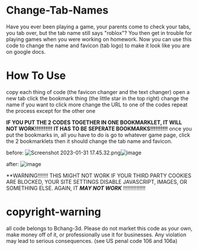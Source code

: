 # Change-Tab-Names
Have you ever been playing a game, your parents come to check your tabs, you tab over, but the tab name still says "roblox"? You then get in trouble for playing games when you were working on homework. Now you can use this code to change the name and favicon (tab logo) to make it look like you are on google docs. 
# How To Use
copy each thing of code (the favicon changer and the text changer)
open a new tab
click the bookmark thing (the little star in the top right)
change the name if you want to
click more
change the URL to one of the codes
repeat the process except for the other one


**IF YOU PUT THE 2 CODES TOGETHER IN ONE BOOKMARKLET, IT WILL NOT WORK!!!!!!!!!! IT HAS TO BE SEPERATE BOOKMARKS!!!!!!!!!!**
once you put the bookmarks in, all you have to do is go to whatever game page, click the 2 bookmarklets then it should change the tab name and favicon.


before: 
 <img src="blob:chrome-untrusted://media-app/f877010f-0731-44e2-867a-2c09e19aa0f0" alt="Screenshot 2023-01-31 17.45.32.png"/>![image](https://user-images.githubusercontent.com/114553146/215925144-5eb4f03e-cb4b-40c4-9083-d245262c5171.png)

after:
![image](https://user-images.githubusercontent.com/114553146/215925092-8793e9b8-bd96-4743-9afd-c752a04c8495.png)










**WARNING!!!!!!! THIS MIGHT NOT WORK IF YOUR THIRD PARTY COOKIES ARE BLOCKED, YOUR SITE SETTINGS DISABLE JAVASCRIPT, IMAGES, OR SOMETHING ELSE. AGAIN, IT ***MAY NOT WORK*** !!!!!!!!!!!!!!!







# copyright-warning


all code belongs to Bchang-3d. Please do not market this code as your own, make money off of it, or professionally use it for businesses. Any violation may lead to serious consequences. (see US penal code 106 and 106a)

